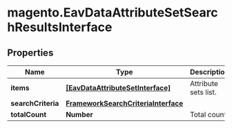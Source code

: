 # magento.EavDataAttributeSetSearchResultsInterface

## Properties
Name | Type | Description | Notes
------------ | ------------- | ------------- | -------------
**items** | [**[EavDataAttributeSetInterface]**](EavDataAttributeSetInterface.md) | Attribute sets list. | 
**searchCriteria** | [**FrameworkSearchCriteriaInterface**](FrameworkSearchCriteriaInterface.md) |  | 
**totalCount** | **Number** | Total count. | 


